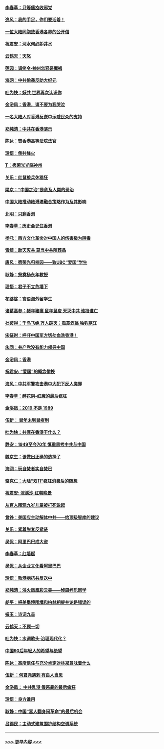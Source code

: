 #### [李春草：只等瘟疫收邪党](../pages/nsc993/n11677308.md?t=11242201) 
#### [逸风：我的手足，你们要活着！](../pages/nsc993/n11676352.md?t=11242201) 
#### [一位大陆同胞致香港各界的公开信](../pages/nsc993/n11675761.md?t=11242201) 
#### [祝君安：河水何必妒井水](../pages/nsc993/n11675746.md?t=11242201) 
#### [云鹤天：天怒](../pages/nsc993/n11675718.md?t=11242201) 
#### [莲园：调笑令‧神州怎容恶魔祸](../pages/nsc993/n11675648.md?t=11242201) 
#### [海网：中共偷袭反助大纪元](../pages/nsc993/n11673515.md?t=11242201) 
#### [吐为快：妖共 世界再次认识你](../pages/nsc993/n11673506.md?t=11242201) 
#### [金浴凤：香港，请不要为我哭泣](../pages/nsc993/n11673248.md?t=11242201) 
#### [一名大陆人对香港反送中示威民众的支持](../pages/nsc993/n11672615.md?t=11242201) 
#### [郑纯清：中共在香港演示](../pages/nsc993/n11670539.md?t=11242201) 
#### [陈达：赞香港高等法院法官](../pages/nsc993/n11669542.md?t=11242201) 
#### [理悟：倒共烽火](../pages/nsc993/n11668844.md?t=11242201) 
#### [T：愿荣光光临神州](../pages/nsc993/n11668421.md?t=11242201) 
#### [关乐：红鼠狼兵休猖狂](../pages/nsc993/n11668378.md?t=11242201) 
#### [梁京：“中国之治”是危及人类的恶治](../pages/nsc993/n11668328.md?t=11242201) 
#### [中国大陆推动陆港澳融合策略作为及其影响](../pages/nsc993/n11668157.md?t=11242201) 
#### [北明：只剩香港](../pages/nsc993/n11668002.md?t=11242201) 
#### [李春草：历史会记住香港](../pages/nsc993/n11667927.md?t=11242201) 
#### [杨吒：西方文化革命对中国人的伤害极为阴毒](../pages/nsc993/n11664521.md?t=11242201) 
#### [雪绮：助天灭共 莫当中共陪葬品](../pages/nsc993/n11662650.md?t=11242201) 
#### [唐风：愿荣光归校园——致UBC“爱国”学生](../pages/nsc993/n11662194.md?t=11242201) 
#### [耿静：祭奠杨永年教授](../pages/nsc993/n11662514.md?t=11242201) 
#### [理悟：君子不立危墙下](../pages/nsc993/n11662172.md?t=11242201) 
#### [花婆娑：寄语海外留学生](../pages/nsc993/n11662121.md?t=11242201) 
#### [诸葛高参：猪年猪瘟 鼠年鼠疫 天灭中共 谁挡谁亡](../pages/nsc993/n11661980.md?t=11242201) 
#### [杜彼得：千鸟飞绝 万人踪灭；孤蓑笠翁 独钓寒江](../pages/nsc993/n11661170.md?t=11242201) 
#### [宋征时：呼吁中国军方切勿血洗香港！](../pages/nsc993/n11415318.md?t=11242201) 
#### [朱同：共产党没有能力领导中国](../pages/nsc993/n11660421.md?t=11242201) 
#### [金浴凤：香港](../pages/nsc993/n11660419.md?t=11242201) 
#### [祝君安: “爱国”的概念偷换](../pages/nsc993/n11659706.md?t=11242201) 
#### [海风：中共军警攻击港中大犯下反人类罪](../pages/nsc993/n11659632.md?t=11242201) 
#### [李春草：醉花阴•红魔的最后疯狂](../pages/nsc993/n11659287.md?t=11242201) 
#### [金浴凤：2019 不是 1989](../pages/nsc993/n11657663.md?t=11242201) 
#### [伍新： 鼠年未到鼠疫到](../pages/nsc993/n11655098.md?t=11242201) 
#### [吐为快：共匪在香港干什么？](../pages/nsc993/n11654891.md?t=11242201) 
#### [静安：1949至今70年 慎重思考中共与中国](../pages/nsc993/n11651244.md?t=11242201) 
#### [魏京生：该做出正确的选择了](../pages/nsc993/n11653084.md?t=11242201) 
#### [海网：玩自焚者实自焚已](../pages/nsc993/n11652423.md?t=11242201) 
#### [骆克仁：大陆“双11”疯狂消费后的随想](../pages/nsc993/n11652305.md?t=11242201) 
#### [祝君安: 浣溪沙·红朝晚景](../pages/nsc993/n11652258.md?t=11242201) 
#### [从百人围观九岁儿童被打死说起](../pages/nsc993/n11651030.md?t=11242201) 
#### [曾铮：美国应主动解体中共——给顶级智库的建议](../pages/nsc993/n11649888.md?t=11242201) 
#### [关乐：紧着脱套反紧链](../pages/nsc993/n11649069.md?t=11242201) 
#### [吴侃：阿里巴巴成大盗](../pages/nsc993/n11645523.md?t=11242201) 
#### [李春草：红墙赋](../pages/nsc993/n11646389.md?t=11242201) 
#### [吴侃：从企业文化看阿里巴巴](../pages/nsc993/n11645476.md?t=11242201) 
#### [理悟：敬港胞抗共反送中](../pages/nsc993/n11645466.md?t=11242201) 
#### [郑纯清：浴火凤凰彩云美——悼周梓乐同学](../pages/nsc993/n11645155.md?t=11242201) 
#### [胡平：把美墨境围墙和柏林相提并论是错误的](../pages/nsc993/n11645134.md?t=11242201) 
#### [振玉：诗词九首](../pages/nsc993/n11644081.md?t=11242201) 
#### [云鹤天：不顾一切](../pages/nsc993/n11643508.md?t=11242201) 
#### [吐为快：水调歌头·治理现代化？](../pages/nsc993/n11643485.md?t=11242201) 
#### [中国90后年轻人的希望与绝望](../pages/nsc993/n11642317.md?t=11242201) 
#### [陈达：高度信任与充分肯定对林郑意味着什么](../pages/nsc993/n11641441.md?t=11242201) 
#### [伍新 ：何君尧遇刺 有良人当思](../pages/nsc993/n11641503.md?t=11242201) 
#### [金浴凤： 中共乱港  假恶暴的最后疯狂](../pages/nsc993/n11641495.md?t=11242201) 
#### [理悟：良方谁用](../pages/nsc993/n11641463.md?t=11242201) 
#### [耿静：中国“富人翻身闹革命”的最后机会](../pages/nsc993/n11640655.md?t=11242201) 
#### [吕锡民：主动式建筑围护结构空调系统](../pages/nsc993/n11640168.md?t=11242201) 

----
#### [ >>> 更早内容 <<< ](../indexes/nsc993-earlier.md)
